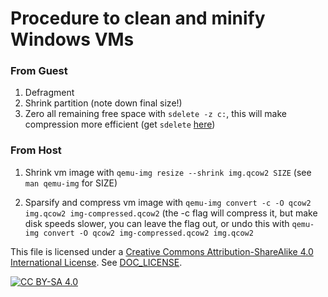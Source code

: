 # Procedure to clean and minify Windows VMs

### From Guest

1. Defragment
2. Shrink partition (note down final size!)
3. Zero all remaining free space with `sdelete -z c:`, this will make
   compression more efficient (get `sdelete`
   [here](https://docs.microsoft.com/en-us/sysinternals/downloads/sdelete))

### From Host

1. Shrink vm image with `qemu-img resize --shrink img.qcow2 SIZE` (see `man
   qemu-img` for SIZE)

2. Sparsify and compress vm image with
   `qemu-img convert -c -O qcow2 img.qcow2 img-compressed.qcow2` (the -c flag
   will compress it, but make disk speeds slower, you can leave the flag out,
   or undo this with `qemu-img convert -O qcow2 img-compressed.qcow2 img.qcow2`

This file is licensed under a
[Creative Commons Attribution-ShareAlike 4.0 International License][cc-by-sa].
See [DOC_LICENSE](../DOC_LICENSE).

[![CC BY-SA 4.0][cc-by-sa-image]][cc-by-sa]

[cc-by-sa]: http://creativecommons.org/licenses/by-sa/4.0/
[cc-by-sa-image]: https://licensebuttons.net/l/by-sa/4.0/88x31.png
